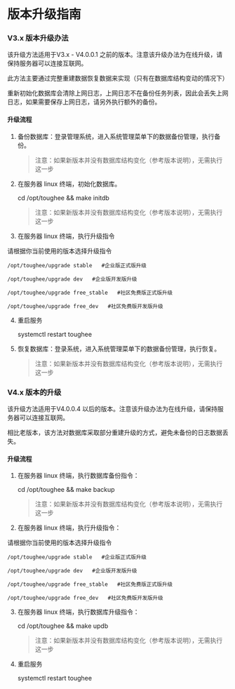 # 版本升级指南

### V3.x 版本升级办法

该升级方法适用于V3.x - V4.0.0.1 之前的版本。注意该升级办法为在线升级，请保持服务器可以连接互联网。

此方法主要通过完整重建数据恢复数据来实现（只有在数据库结构变动的情况下）

重新初始化数据库会清除上网日志，上网日志不在备份任务列表，因此会丢失上网日志，如果需要保存上网日志，请另外执行额外的备份。

#### 升级流程

1. 备份数据库：登录管理系统，进入系统管理菜单下的数据备份管理，执行备份。

    > 注意：如果新版本并没有数据库结构变化（参考版本说明），无需执行这一步 

2. 在服务器 linux 终端，初始化数据库。

    cd /opt/toughee && make initdb

    > 注意：如果新版本并没有数据库结构变化（参考版本说明），无需执行这一步 

3. 在服务器 linux 终端，执行升级指令

请根据你当前使用的版本选择升级指令

    /opt/toughee/upgrade stable   #企业版正式版升级

    /opt/toughee/upgrade dev   #企业版开发版升级

    /opt/toughee/upgrade free_stable   #社区免费版正式版升级

    /opt/toughee/upgrade free_dev   #社区免费版开发版升级

4. 重启服务

    systemctl restart toughee

5. 恢复数据库：登录系统，进入系统管理菜单下的数据备份管理，执行恢复。

    > 注意：如果新版本并没有数据库结构变化（参考版本说明），无需执行这一步 


### V4.x 版本的升级

该升级方法适用于V4.0.0.4 以后的版本。注意该升级办法为在线升级，请保持服务器可以连接互联网。

相比老版本，该方法对数据库采取部分重建升级的方式，避免未备份的日志数据丢失。

#### 升级流程

1. 在服务器 linux 终端，执行数据库备份指令：

    cd /opt/toughee && make backup

    > 注意：如果新版本并没有数据库结构变化（参考版本说明），无需执行这一步

2. 在服务器 linux 终端，执行升级指令：

请根据你当前使用的版本选择升级指令

    /opt/toughee/upgrade stable   #企业版正式版升级 

    /opt/toughee/upgrade dev   #企业版开发版升级 

    /opt/toughee/upgrade free_stable   #社区免费版正式版升级

    /opt/toughee/upgrade free_dev   #社区免费版开发版升级

3. 在服务器 linux 终端，执行数据库升级指令：

    cd /opt/toughee && make updb

    > 注意：如果新版本并没有数据库结构变化（参考版本说明），无需执行这一步


4. 重启服务

    systemctl restart toughee












